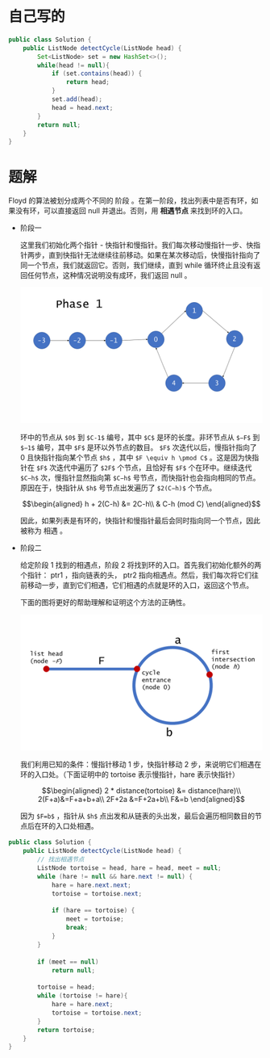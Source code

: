 # 自己写的

```java
public class Solution {
    public ListNode detectCycle(ListNode head) {
        Set<ListNode> set = new HashSet<>();
        while(head != null){
            if (set.contains(head)) {
                return head;
            }
            set.add(head);
            head = head.next;
        }
        return null;
    }
}
```

# 题解

Floyd 的算法被划分成两个不同的 阶段 。在第一阶段，找出列表中是否有环，如果没有环，可以直接返回 null 并退出。否则，用 **相遇节点** 来找到环的入口。
- 阶段一

    这里我们初始化两个指针 - 快指针和慢指针。我们每次移动慢指针一步、快指针两步，直到快指针无法继续往前移动。如果在某次移动后，快慢指针指向了同一个节点，我们就返回它。否则，我们继续，直到 while 循环终止且没有返回任何节点，这种情况说明没有成环，我们返回 null 。

    ![](../images/142-1.png)

    环中的节点从 `$0$` 到 `$C-1$` 编号，其中 `$C$` 是环的长度。非环节点从 `$−F$` 到 `$−1$` 编号，其中 `$F$` 是环以外节点的数目。 `$F$` 次迭代以后，慢指针指向了 0 且快指针指向某个节点 `$h$` ，其中 `$F \equiv h \pmod C$` 。这是因为快指针在 `$F$` 次迭代中遍历了 `$2F$` 个节点，且恰好有 `$F$` 个在环中。继续迭代 `$C−h$` 次，慢指针显然指向第 `$C−h$` 号节点，而快指针也会指向相同的节点。原因在于，快指针从 `$h$` 号节点出发遍历了 `$2(C−h)$` 个节点。

    ```math
    \begin{aligned}
    h + 2(C-h) &= 2C-h\\
    & C-h (mod C)
    \end{aligned}
    ```

    因此，如果列表是有环的，快指针和慢指针最后会同时指向同一个节点，因此被称为 相遇 。

- 阶段二

    给定阶段 1 找到的相遇点，阶段 2 将找到环的入口。首先我们初始化额外的两个指针： ptr1 ，指向链表的头， ptr2 指向相遇点。然后，我们每次将它们往前移动一步，直到它们相遇，它们相遇的点就是环的入口，返回这个节点。

    下面的图将更好的帮助理解和证明这个方法的正确性。

    ![](../images/142-2.png)

    我们利用已知的条件：慢指针移动 1 步，快指针移动 2 步，来说明它们相遇在环的入口处。（下面证明中的 tortoise 表示慢指针，hare 表示快指针）

    ```math
    \begin{aligned}
    2 * distance(tortoise) &= distance(hare)\\
    2(F+a)&=F+a+b+a\\
    2F+2a &=F+2a+b\\
    F&=b
    \end{aligned}
    ```

    因为 `$F=b$` ，指针从 `$h$` 点出发和从链表的头出发，最后会遍历相同数目的节点后在环的入口处相遇。

```java
public class Solution {
    public ListNode detectCycle(ListNode head) {
        // 找出相遇节点
        ListNode tortoise = head, hare = head, meet = null;
        while (hare != null && hare.next != null) {
            hare = hare.next.next;
            tortoise = tortoise.next;

            if (hare == tortoise) {
                meet = tortoise;
                break;
            }
        }

        if (meet == null)
            return null;

        tortoise = head;
        while (tortoise != hare){
            hare = hare.next;
            tortoise = tortoise.next;
        }
        return tortoise;
    }
}
```